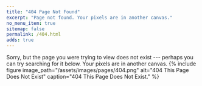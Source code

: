 ```yaml
---
title: "404 Page Not Found"
excerpt: "Page not found. Your pixels are in another canvas."
no_menu_item: true
sitemap: false
permalink: /404.html
adds: true
---
```


Sorry, but the page you were trying to view does not exist --- perhaps you can try searching for it below. Your pixels are in another canvas.
{% include figure image_path="/assets/images/pages/404.png" alt="404 This Page Does Not Exist" caption="404 This Page Does Not Exist." %}

<script type="text/javascript">
  var GOOG_FIXURL_LANG = 'en';
  var GOOG_FIXURL_SITE = '{{ site.url }}'
</script>
<script type="text/javascript"
  src="//linkhelp.clients.google.com/tbproxy/lh/wm/fixurl.js">
</script>

